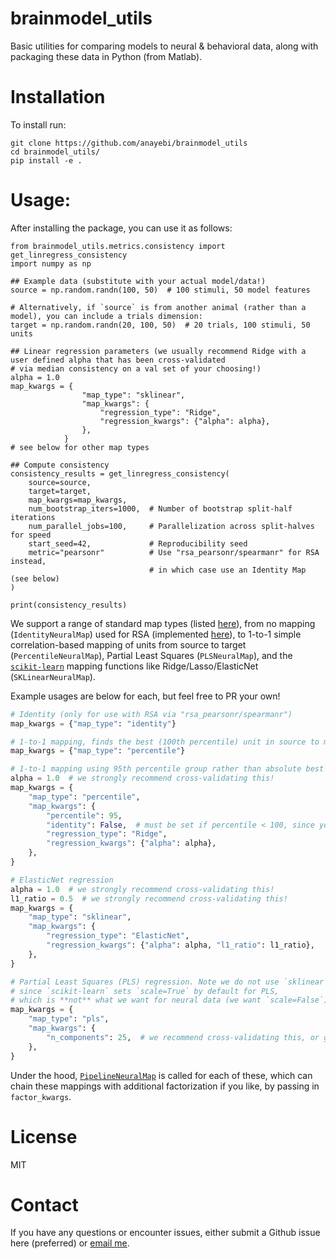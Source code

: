 # brainmodel_utils
Basic utilities for comparing models to neural & behavioral data, along with packaging these data in Python (from Matlab).

# Installation
To install run:
```
git clone https://github.com/anayebi/brainmodel_utils
cd brainmodel_utils/
pip install -e .
```

# Usage:
After installing the package, you can use it as follows:

```
from brainmodel_utils.metrics.consistency import get_linregress_consistency
import numpy as np

## Example data (substitute with your actual model/data!)
source = np.random.randn(100, 50)  # 100 stimuli, 50 model features

# Alternatively, if `source` is from another animal (rather than a model), you can include a trials dimension:
target = np.random.randn(20, 100, 50)  # 20 trials, 100 stimuli, 50 units

## Linear regression parameters (we usually recommend Ridge with a user defined alpha that has been cross-validated
# via median consistency on a val set of your choosing!)
alpha = 1.0
map_kwargs = {
                "map_type": "sklinear",
                "map_kwargs": {
                    "regression_type": "Ridge",
                    "regression_kwargs": {"alpha": alpha},
                },
            }
# see below for other map types

## Compute consistency
consistency_results = get_linregress_consistency(
    source=source,
    target=target,
    map_kwargs=map_kwargs,
    num_bootstrap_iters=1000,  # Number of bootstrap split-half iterations
    num_parallel_jobs=100,     # Parallelization across split-halves for speed
    start_seed=42,             # Reproducibility seed
    metric="pearsonr"          # Use "rsa_pearsonr/spearmanr" for RSA instead,
                               # in which case use an Identity Map (see below)
)

print(consistency_results)
```

We support a range of standard map types (listed [here](https://github.com/neuroagents-lab/brainmodel_utils/blob/main/brainmodel_utils/neural_mappers/__init__.py)), from no mapping (`IdentityNeuralMap`) used for RSA (implemented [here](https://github.com/neuroagents-lab/brainmodel_utils/blob/main/brainmodel_utils/metrics/utils.py#L86-L89)), to 1-to-1 simple correlation-based mapping of units from source to target (`PercentileNeuralMap`), Partial Least Squares (`PLSNeuralMap`), and the [`scikit-learn`](https://scikit-learn.org/) mapping functions like Ridge/Lasso/ElasticNet (`SKLinearNeuralMap`).

Example usages are below for each, but feel free to PR your own!

```python
# Identity (only for use with RSA via "rsa_pearsonr/spearmanr")
map_kwargs = {"map_type": "identity"}

# 1-to-1 mapping, finds the best (100th percentile) unit in source to match to each target unit, on train set
map_kwargs = {"map_type": "percentile"}

# 1-to-1 mapping using 95th percentile group rather than absolute best source unit
alpha = 1.0  # we strongly recommend cross-validating this!
map_kwargs = {
    "map_type": "percentile",
    "map_kwargs": {
        "percentile": 95,
        "identity": False,  # must be set if percentile < 100, since you can no longer use the identity transform
        "regression_type": "Ridge",
        "regression_kwargs": {"alpha": alpha},
    },
}

# ElasticNet regression
alpha = 1.0  # we strongly recommend cross-validating this!
l1_ratio = 0.5  # we strongly recommend cross-validating this!
map_kwargs = {
    "map_type": "sklinear",
    "map_kwargs": {
        "regression_type": "ElasticNet",
        "regression_kwargs": {"alpha": alpha, "l1_ratio": l1_ratio},
    },
}

# Partial Least Squares (PLS) regression. Note we do not use `sklinear` for this,
# since `scikit-learn` sets `scale=True` by default for PLS,
# which is **not** what we want for neural data (we want `scale=False`).
map_kwargs = {
    "map_type": "pls",
    "map_kwargs": {
        "n_components": 25,  # we recommend cross-validating this, or going as high as feasible; e.g., 100 components is good too!
    },
}
```

Under the hood, [`PipelineNeuralMap`](https://github.com/neuroagents-lab/brainmodel_utils/blob/main/brainmodel_utils/neural_mappers/pipeline_neural_map.py) is called for each of these, which can chain these mappings with additional factorization if you like, by passing in `factor_kwargs`.

# License
MIT

# Contact
If you have any questions or encounter issues, either submit a Github issue here (preferred) or [email me](https://anayebi.github.io/contact/).
